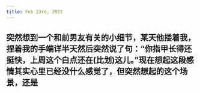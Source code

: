 ```yaml
---
title: Feb 23rd, 2021
---
```


## 突然想到一个和前男友有关的小细节，某天他搂着我，捏着我的手端详半天然后突然说了句：“你指甲长得还挺快，上周这个白点还在(比划)这儿。”现在想起这段感情其实心里已经没什么感觉了，但突然想起的这个场景，还是
